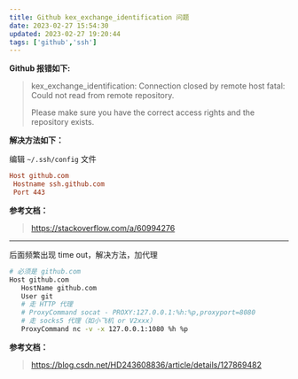 ```yaml
---
title: Github kex_exchange_identification 问题
date: 2023-02-27 15:54:30
updated: 2023-02-27 19:20:44
tags: ['github','ssh']
---
```

**Github 报错如下:**

> kex_exchange_identification: Connection closed by remote host
> fatal: Could not read from remote repository.
>
> Please make sure you have the correct access rights
> and the repository exists.

**解决方法如下：**

编辑 `~/.ssh/config` 文件

```conf
Host github.com
 Hostname ssh.github.com
 Port 443
```

**参考文档：**

> <https://stackoverflow.com/a/60994276>

---

后面频繁出现 time out，解决方法，加代理

```sh
# 必须是 github.com
Host github.com
   HostName github.com
   User git
   # 走 HTTP 代理
   # ProxyCommand socat - PROXY:127.0.0.1:%h:%p,proxyport=8080
   # 走 socks5 代理（如小飞机 or V2xxx）
   ProxyCommand nc -v -x 127.0.0.1:1080 %h %p
```

**参考文档：**

> <https://blog.csdn.net/HD243608836/article/details/127869482>
